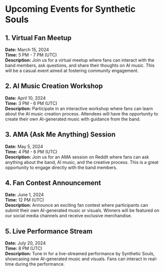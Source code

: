 # Upcoming Events for Synthetic Souls

## 1. Virtual Fan Meetup
**Date:** March 15, 2024  
**Time:** 5 PM - 7 PM (UTC)  
**Description:** Join us for a virtual meetup where fans can interact with the band members, ask questions, and share their thoughts on AI music. This will be a casual event aimed at fostering community engagement.

## 2. AI Music Creation Workshop
**Date:** April 10, 2024  
**Time:** 3 PM - 6 PM (UTC)  
**Description:** Participate in an interactive workshop where fans can learn about the AI music creation process. Attendees will have the opportunity to create their own AI-generated music with guidance from the band.

## 3. AMA (Ask Me Anything) Session
**Date:** May 5, 2024  
**Time:** 4 PM - 6 PM (UTC)  
**Description:** Join us for an AMA session on Reddit where fans can ask anything about the band, AI music, and the creative process. This is a great opportunity to engage directly with the band members.

## 4. Fan Contest Announcement
**Date:** June 1, 2024  
**Time:** 12 PM (UTC)  
**Description:** Announce an exciting fan contest where participants can submit their own AI-generated music or visuals. Winners will be featured on our social media channels and receive exclusive merchandise.

## 5. Live Performance Stream
**Date:** July 20, 2024  
**Time:** 8 PM (UTC)  
**Description:** Tune in for a live-streamed performance by Synthetic Souls, showcasing new AI-generated music and visuals. Fans can interact in real-time during the performance.

